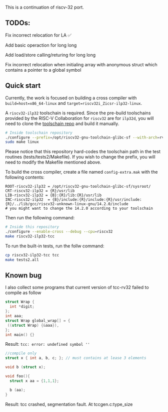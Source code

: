 This is a continuation of riscv-32 port.

## TODOs:
Fix incorrect relocation for LA ✅

Add basic operaction for long long

Add load/store calling/returing for long long

Fix incorrect relocation when initialing array with anonymous struct which contains a pointer to a global symbol

## Quick start

Currently, the work is focused on building a cross compiler with `build=host=x86_64-linux` and `target=riscv32i_Zicsr-ilp32-linux`.

A `riscv32-ilp32` toolschain is required. Since the pre-build toolschains provided by the RISC-V Collaboration for `riscv32` are for `ilp32d`, you will need to clone the [toolschain repo](https://github.com/riscv-collab/riscv-gnu-toolchain) and
build it manually.

```sh
# Inside toolschain repository
./configure --prefix=/opt/riscv32-gnu-toolchain-glibc-sf --with-arch=rv32g --with-abi=ilp32 # or with-arch=rv32i_Zicsr
sudo make linux
```

Please notice that this repository hard-codes the toolschain path in the test routines (tests/tests2/Makefile). If you wish to
change the prefix, you will need to modify the Makefile mentioned above.

To build the cross compiler, create a file named `config-extra.mak` with the following contents:
```make
ROOT-riscv32-ilp32 = /opt/riscv32-gnu-toolchain-glibc-sf/sysroot/
CRT-riscv32-ilp32 = {R}/usr/lib
LIB-riscv32-ilp32 = {B}:{R}/lib:{R}/usr/lib
INC-riscv32-ilp32  = {B}/include:{R}/include:{R}/usr/include:{R}/../lib/gcc/riscv32-unknown-linux-gnu/14.2.0/include
# you might want to change the 14.2.0 according to your toolschain

```
Then run the following command:
```sh
# Inside this repository
./configure --enable-cross --debug --cpu=riscv32
make riscv32-ilp32-tcc
```

To run the built-in tests, run the follw command:
```sh
cp riscv32-ilp32-tcc tcc
make tests2.all
```

## Known bug

I also collect some programs that current version of tcc-rv32 failed to compile
as follow

```c
struct Wrap {
  int *digit;
};
int aaa;
struct Wrap global_wrap[] = {
 ((struct Wrap) {&aaa}),
};
int main() {}
```
Result: `tcc: error: undefined symbol ''`

```c
//compile only
struct x { int a, b, c; }; // must contains at lease 3 elements

void b (struct x);

void foo(){
  struct x aa = {1,1,1};

  b (aa);
}
```
Result: tcc crashed, segmentation fault. At tccgen.c:type_size
